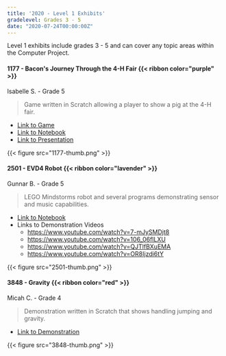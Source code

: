 ```yaml
---
title: '2020 - Level 1 Exhibits'
gradelevel: Grades 3 - 5
date: "2020-07-24T00:00:00Z"
---
```


Level 1 exhibits include grades 3 - 5 and can cover any topic areas within the Computer Project.

#### 1177 - Bacon's Journey Through the 4-H Fair  {{< ribbon color="purple" >}}

Isabelle S. - Grade 5

> Game written in Scratch allowing a player to show a pig at the 4-H fair.

* [Link to Game](https://scratch.mit.edu/projects/406531382/)
* [Link to Notebook](https://docs.google.com/document/d/1i55lAWix2Ylxx5lkMNfzxU8WA0UbYb_iRgR70gyFM5s/edit?usp=sharing)
* [Link to Presentation](https://docs.google.com/presentation/d/1WDhBhHcQv_Ka2PYdN7_nz63AkgNYFhn46grDwXR7w7U/edit?usp=sharing)

{{< figure src="1177-thumb.png" >}}

#### 2501 - EVD4 Robot {{< ribbon color="lavender" >}}

Gunnar B. - Grade 5

> LEGO Mindstorms robot and several programs demonstrating sensor and music capabilities.

* [Link to Notebook](2501-notebook.pdf)
* Links to Demonstration Videos
  * https://www.youtube.com/watch?v=7-mJySMDjt8
  * https://www.youtube.com/watch?v=106_06flLXU
  * https://www.youtube.com/watch?v=QJTlfBXuEMA
  * https://www.youtube.com/watch?v=OR8Ijzdi6tY

{{< figure src="2501-thumb.png" >}}

#### 3848 - Gravity {{< ribbon color="red" >}}

Micah C. - Grade 4

> Demonstration written in Scratch that shows handling jumping and gravity.

* [Link to Demonstration](https://scratch.mit.edu/projects/403770535/)

{{< figure src="3848-thumb.png" >}}
